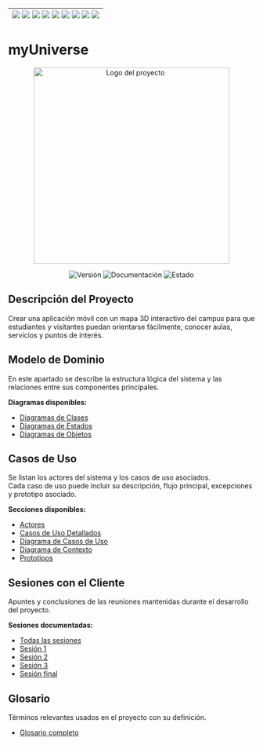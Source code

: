 <div align=right>

| [![](https://img.shields.io/badge/-Inicio-FFF?style=flat&logo=Emlakjet&logoColor=black)](/README.md) [![](https://img.shields.io/badge/-Modelo_de_Dominio-FFA500?style=flat&logo=LiveChat&logoColor=white)](./modeloDeDominio/) [![](https://img.shields.io/badge/-Actores-FFF?style=flat&logo=openstreetmap&logoColor=black)](/docs/casosDeUso/actores/README.md/) [![](https://img.shields.io/badge/-Casos_De_Uso-FFF?style=flat&logo=openstreetmap&logoColor=black)](/docs/casosDeUso/diagramaCasosDeUso/README.md/) [![](https://img.shields.io/badge/-Detallado_Casos_De_Uso-FFF?style=flat&logo=openstreetmap&logoColor=black)](/docs/casosDeUso/detalladoCasosDeUso/README.md) [![](https://img.shields.io/badge/-Diagrama_De_Contexto-FFF?style=flat&logo=openstreetmap&logoColor=black)](/docs/casosDeUso/diagramaDeContexto/README.md) [![](https://img.shields.io/badge/-Prototipos-FFF?style=flat&logo=openstreetmap&logoColor=black)](/docs/casosDeUso/prototipos/README.md) [![](https://img.shields.io/badge/-Sesiones_de_Requisitado-FFF?style=flat&logo=Proton&logoColor=black)](/sesiones/) [![](https://img.shields.io/badge/-Recursos_Adicionales-FFF?style=flat&logo=Proton&logoColor=black)](/docs/recursos/) |
|:-:|

</div>

# **myUniverse**

<div align="center">
  <img src="./documentos/imágenes/Logo.png" width="400" alt="Logo del proyecto">
</div>

<p align="center">
  <img alt="Versión" src="https://img.shields.io/badge/version-1.0-blue.svg" />
  <img alt="Documentación" src="https://img.shields.io/badge/documentación-sí-brightgreen.svg" />
  <img alt="Estado" src="https://img.shields.io/badge/estado-en%20desarrollo-yellow.svg" />
</p>

## **Descripción del Proyecto**

Crear una aplicación móvil con un mapa 3D interactivo del campus para que estudiantes y visitantes puedan orientarse fácilmente, conocer aulas, servicios y puntos de interés.  

## **Modelo de Dominio**

En este apartado se describe la estructura lógica del sistema y las relaciones entre sus componentes principales.  

**Diagramas disponibles:**  
- [Diagramas de Clases](./documentos/modeloDeDominio/DiagramaDeClases/diagramaDeClases.svg)  
- [Diagramas de Estados](./documentos/modeloDeDominio/DiagramaDeEstados/diagramaDeEstados.svg)  
- [Diagramas de Objetos](./documentos/modeloDeDominio/DiagramaDeObjetos/)  

## **Casos de Uso**

Se listan los actores del sistema y los casos de uso asociados.  
Cada caso de uso puede incluir su descripción, flujo principal, excepciones y prototipo asociado.

**Secciones disponibles:**  
- [Actores](/Casos_de_Uso/Actores/)  
- [Casos de Uso Detallados](/Casos_de_Uso/Casos_de_Uso/)  
- [Diagrama de Casos de Uso](/Casos_de_Uso/Diagrama_de_Casos_de_Uso/)  
- [Diagrama de Contexto](/Casos_de_Uso/Contexto/)  
- [Prototipos](/Casos_de_Uso/Prototipos/)

## **Sesiones con el Cliente**

Apuntes y conclusiones de las reuniones mantenidas durante el desarrollo del proyecto.  

**Sesiones documentadas:**  
- [Todas las sesiones](./documentos/sesiones/)  
- [Sesión 1](./documentos/sesiones/27-10-2025/)  
- [Sesión 2](/Sesiones/ejemplo-2.md)  
- [Sesión 3](/Sesiones/ejemplo-3.md)  
- [Sesión final](/Sesiones/final.md)


##  **Glosario**

Términos relevantes usados en el proyecto con su definición.  
- [Glosario completo](./documentos/glosario/glosario.md)  
